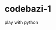 # codebazi-1
play with python
<p dir="rtl>
  یه کلمه دللخواه چاپ کنید
<br>
خروجی : چاپ کاراکترهای کلمه از اولل کلمه تا جایی که کاراکتر هست
<br>
به مثال دقت کنید
<br>
کلمه : salam
<br>
خروجی :
<br>
salam
<br>
aalam
<br>
lllam
<br>
aaaam
<br>
mmmmm
</p>
